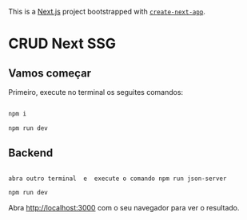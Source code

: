 This is a [Next.js](https://nextjs.org/) project bootstrapped with [`create-next-app`](https://github.com/vercel/next.js/tree/canary/packages/create-next-app).

# CRUD Next SSG

## Vamos começar

Primeiro, execute no terminal os seguites comandos:

```bash

npm i

npm run dev

```
## Backend 

```bash

abra outro terminal  e  execute o comando npm run json-server

npm run dev

```

Abra [http://localhost:3000](http://localhost:3000) com o seu navegador para ver o resultado.


